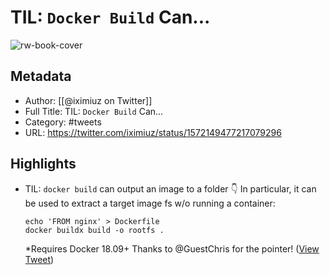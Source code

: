 # TIL: `Docker Build` Can...

![rw-book-cover](https://pbs.twimg.com/profile_images/744420110832537600/xTIkPdNv.jpg)

## Metadata
- Author: [[@iximiuz on Twitter]]
- Full Title: TIL: `Docker Build` Can...
- Category: #tweets
- URL: https://twitter.com/iximiuz/status/1572149477217079296

## Highlights
- TIL: `docker build` can output an image to a folder 👇
  In particular, it can be used to extract a target image fs w/o running a container:
  ```
  echo 'FROM nginx' > Dockerfile
  docker buildx build -o rootfs .
  ```
  *Requires Docker 18.09+
  Thanks to @GuestChris for the pointer! ([View Tweet](https://twitter.com/iximiuz/status/1572149477217079296))
